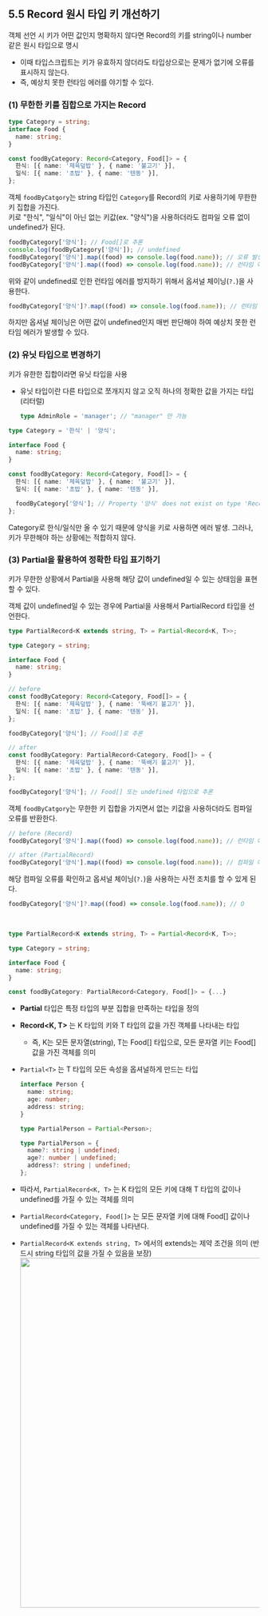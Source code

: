 ## 5.5 Record 원시 타입 키 개선하기

객체 선언 시 키가 어떤 값인지 명확하지 않다면 Record의 키를 string이나 number 같은 원시 타입으로 명시

- 이때 타입스크립트는 키가 유효하지 않더라도 타입상으로는 문제가 없기에 오류를 표시하지 않는다.
- 즉, 예상치 못한 런타임 에러를 야기할 수 있다.

### (1) 무한한 키를 집합으로 가지는 Record

```ts
type Category = string;
interface Food {
  name: string;
}

const foodByCategory: Record<Category, Food[]> = {
  한식: [{ name: '제육덮밥' }, { name: '불고기' }],
  일식: [{ name: '초밥' }, { name: '텐동' }],
};
```

객체 `foodByCatgory`는 string 타입인 `Category`를 Record의 키로 사용하기에 무한한 키 집합을 가진다.  
키로 "한식", "일식"이 아닌 없는 키값(ex. "양식")을 사용하더라도 컴파일 오류 없이 undefined가 된다.

```ts
foodByCategory['양식']; // Food[]로 추론
console.log(foodByCategory['양식']); // undefined
foodByCategory['양식'].map((food) => console.log(food.name)); // 오류 발생 X (컴파일 에러 발생 X)
foodByCategory['양식'].map((food) => console.log(food.name)); // 런타임 에러 : Cannot read properties of undefined (reading ‘map’)
```

위와 같이 undefined로 인한 런타임 에러를 방지하기 위해서 옵셔널 체이닝(`?.`)을 사용한다.

```ts
foodByCategory['양식']?.map((food) => console.log(food.name)); // 런타임 에러 발생 X
```

하지만 옵셔널 체이닝은 어떤 값이 undefined인지 매번 판단해야 하여 예상치 못한 런타임 에러가 발생할 수 있다.

### (2) 유닛 타입으로 변경하기

키가 유한한 집합이라면 유닛 타입을 사용

- 유닛 타입이란 다른 타입으로 쪼개지지 않고 오직 하나의 정확한 값을 가지는 타입 (리터럴)
  ```ts
  type AdminRole = 'manager'; // "manager" 만 가능
  ```

```ts
type Category = '한식' | '양식';

interface Food {
  name: string;
}

const foodByCategory: Record<Category, Food[]> = {
  한식: [{ name: '제육덮밥' }, { name: '불고기' }],
  일식: [{ name: '초밥' }, { name: '텐동' }],

  foodByCategory['양식']; // Property '양식' does not exist on type 'Record<Category, Food[]>'.
};
```

Category로 한식/일식만 올 수 있기 때문에 양식을 키로 사용하면 에러 발생. 그러나, 키가 무한해야 하는 상황에는 적합하지 않다.

### (3) Partial을 활용하여 정확한 타입 표기하기

키가 무한한 상황에서 Partial을 사용해 해당 값이 undefined일 수 있는 상태임을 표현할 수 있다.

객체 값이 undefined일 수 있는 경우에 Partial을 사용해서 PartialRecord 타입을 선언한다.

```ts
type PartialRecord<K extends string, T> = Partial<Record<K, T>>;

type Category = string;

interface Food {
  name: string;
}

// before
const foodByCategory: Record<Category, Food[]> = {
  한식: [{ name: '제육덮밥' }, { name: '뚝배기 불고기' }],
  일식: [{ name: '초밥' }, { name: '텐동' }],
};

foodByCategory['양식']; // Food[]로 추론

// after
const foodByCategory: PartialRecord<Category, Food[]> = {
  한식: [{ name: '제육덮밥' }, { name: '뚝배기 불고기' }],
  일식: [{ name: '초밥' }, { name: '텐동' }],
};

foodByCategory['양식']; // Food[] 또는 undefined 타입으로 추론
```

객체 `foodByCatgory`는 무한한 키 집합을 가지면서 없는 키값을 사용하더라도 컴파일 오류를 반환한다.

```ts
// before (Record)
foodByCategory['양식'].map((food) => console.log(food.name)); // 런타임 에러: Cannot read properties of undefined (reading ‘map’)

// after (PartialRecord)
foodByCategory['양식'].map((food) => console.log(food.name)); // 컴파일 에러: Object is possibly 'undefined'
```

해당 컴파일 오류를 확인하고 옵셔널 체이닝(`?.`)을 사용하는 사전 조치를 할 수 있게 된다.

```ts
foodByCategory['양식']?.map((food) => console.log(food.name)); // O
```

<br />

```ts
type PartialRecord<K extends string, T> = Partial<Record<K, T>>;

type Category = string;

interface Food {
  name: string;
}

const foodByCategory: PartialRecord<Category, Food[]> = {...}
```

- **Partial** 타입은 특정 타입의 부분 집합을 만족하는 타입을 정의
- **Record<K, T>** 는 K 타입의 키와 T 타입의 값을 가진 객체를 나타내는 타입
  - 즉, K는 모든 문자열(string), T는 Food[] 타입으로, 모든 문자열 키는 Food[] 값을 가진 객체를 의미
- `Partial<T>` 는 T 타입의 모든 속성을 옵셔널하게 만드는 타입

  ```ts
  interface Person {
    name: string;
    age: number;
    address: string;
  }

  type PartialPerson = Partial<Person>;

  type PartialPerson = {
    name?: string | undefined;
    age?: number | undefined;
    address?: string | undefined;
  };
  ```

- 따라서, `PartialRecord<K, T>` 는 K 타입의 모든 키에 대해 T 타입의 값이나 undefined를 가질 수 있는 객체를 의미
- `PartialRecord<Category, Food[]>` 는 모든 문자열 키에 대해 Food[] 값이나 undefined를 가질 수 있는 객체를 나타낸다.
- `PartialRecord<K extends string, T>` 에서의 extends는 제약 조건을 의미 (반드시 string 타입의 값을 가질 수 있음을 보장)
  <img src="https://github.com/MailplugFE-Study/Effective-Typescript/assets/83646986/0c042c96-2f07-4d7d-a374-871952bfd313" width="700">
